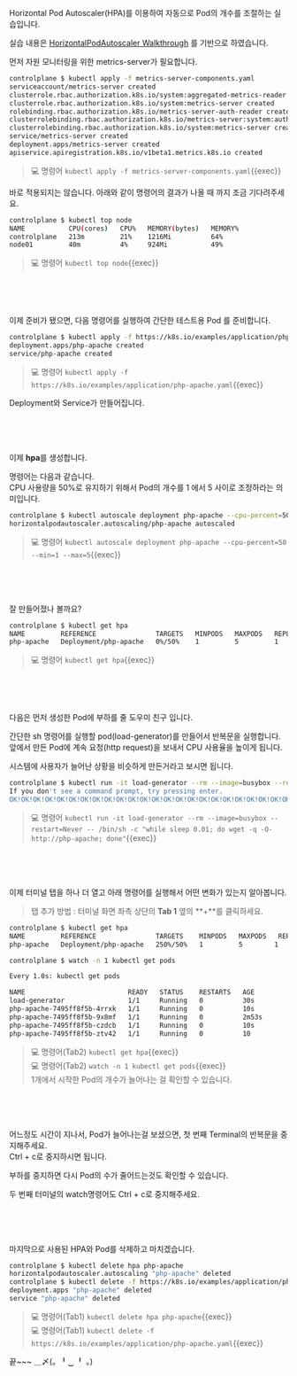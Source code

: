 Horizontal Pod Autoscaler(HPA)를 이용하여 자동으로 Pod의 개수를 조절하는 실습입니다.

실습 내용은 [HorizontalPodAutoscaler Walkthrough](https://kubernetes.io/ko/docs/tasks/run-application/horizontal-pod-autoscale-walkthrough/) 를 기반으로 하였습니다.

먼저 자원 모니터링을 위한 metrics-server가 필요합니다.

```bash
controlplane $ kubectl apply -f metrics-server-components.yaml
serviceaccount/metrics-server created
clusterrole.rbac.authorization.k8s.io/system:aggregated-metrics-reader created
clusterrole.rbac.authorization.k8s.io/system:metrics-server created
rolebinding.rbac.authorization.k8s.io/metrics-server-auth-reader created
clusterrolebinding.rbac.authorization.k8s.io/metrics-server:system:auth-delegator created
clusterrolebinding.rbac.authorization.k8s.io/system:metrics-server created
service/metrics-server created
deployment.apps/metrics-server created
apiservice.apiregistration.k8s.io/v1beta1.metrics.k8s.io created
```

> 💻 명령어 `kubectl apply -f metrics-server-components.yaml`{{exec}}

바로 적용되지는 않습니다. 아래와 같이 명령어의 결과가 나올 때 까지 조금 기다려주세요.  

```bash
controlplane $ kubectl top node
NAME           CPU(cores)   CPU%   MEMORY(bytes)   MEMORY%   
controlplane   213m         21%    1216Mi          64%       
node01         40m          4%     924Mi           49%
```

> 💻 명령어 `kubectl top node`{{exec}}

<br><br><br>

이제 준비가 됐으면, 다음 명령어를 실행하여 간단한 테스트용 Pod 를 준비합니다.
```bash
controlplane $ kubectl apply -f https://k8s.io/examples/application/php-apache.yaml
deployment.apps/php-apache created
service/php-apache created
```

> 💻 명령어 `kubectl apply -f https://k8s.io/examples/application/php-apache.yaml`{{exec}}  

Deployment와 Service가 만들어집니다.

<br><br><br>

이제 **hpa**를 생성합니다.

명령어는 다음과 같습니다.  
CPU 사용량을 50%로 유지하기 위해서 Pod의 개수를 1 에서 5 사이로 조정하라는 의미입니다.
```bash
controlplane $ kubectl autoscale deployment php-apache --cpu-percent=50 --min=1 --max=5
horizontalpodautoscaler.autoscaling/php-apache autoscaled
```

> 💻 명령어 `kubectl autoscale deployment php-apache --cpu-percent=50 --min=1 --max=5`{{exec}}

<br><br><br>

잘 만들어졌나 볼까요?
```bash
controlplane $ kubectl get hpa
NAME         REFERENCE               TARGETS   MINPODS   MAXPODS   REPLICAS   AGE
php-apache   Deployment/php-apache   0%/50%    1         5         1          15s
```

> 💻 명령어 `kubectl get hpa`{{exec}}

<br><br><br>

다음은 먼저 생성한 Pod에 부하를 줄 도우미 친구 입니다.

간단한 sh 명령어를 실행할 pod(load-generator)를 만들어서 반복문을 실행합니다.  
앞에서 만든 Pod에 계속 요청(http request)을 보내서 CPU 사용율을 높이게 됩니다.

시스템에 사용자가 늘어난 상황을 비슷하게 만든거라고 보시면 됩니다.

```bash
controlplane $ kubectl run -it load-generator --rm --image=busybox --restart=Never -- /bin/sh -c "while sleep 0.01; do wget -q -O- http://php-apache; done"
If you don't see a command prompt, try pressing enter.
OK!OK!OK!OK!OK!OK!OK!OK!OK!OK!OK!OK!OK!OK!OK!OK!OK!OK!OK!OK!OK!OK!OK!OK!OK!OK!OK!OK!OK!OK!OK!OK!OK!OK!OK!OK!OK!OK!
```

> 💻 명령어 `kubectl run -it load-generator --rm --image=busybox --restart=Never -- /bin/sh -c "while sleep 0.01; do wget -q -O- http://php-apache; done"`{{exec}}

<br><br><br>

이제 터미널 탭을 하나 더 열고 아래 명령어를 실행해서 어떤 변화가 있는지 알아봅니다.  
> 탭 추가 방법 : 터미널 화면 좌측 상단의 **Tab 1** 옆의 **+**를 클릭하세요.
```bash
controlplane $ kubectl get hpa
NAME         REFERENCE               TARGETS    MINPODS   MAXPODS   REPLICAS   AGE
php-apache   Deployment/php-apache   250%/50%   1         5        1          91s

controlplane $ watch -n 1 kubectl get pods
```
```bash
Every 1.0s: kubectl get pods                                                                                                                                             controlplane: Fri Mar  3 16:10:07 2023

NAME                          READY   STATUS    RESTARTS   AGE
load-generator                1/1     Running   0          30s
php-apache-7495ff8f5b-4rrxk   1/1     Running   0          10s
php-apache-7495ff8f5b-9x8mf   1/1     Running   0          2m53s
php-apache-7495ff8f5b-czdcb   1/1     Running   0          10s
php-apache-7495ff8f5b-ztv42   1/1     Running   0          10
```

> 💻 명령어(Tab2) `kubectl get hpa`{{exec}}  
> 💻 명령어(Tab2) `watch -n 1 kubectl get pods`{{exec}}  
> 1개에서 시작한 Pod의 개수가 늘어나는 걸 확인할 수 있습니다.

<br><br><br>

어느정도 시간이 지나서, Pod가 늘어나는걸 보셨으면, 첫 번째 Terminal의 반복문을 중지해주세요.  
Ctrl + c로 중지하시면 됩니다.

부하를 중지하면 다시 Pod의 수가 줄어드는것도 확인할 수 있습니다.

두 번째 터미널의 watch명령어도 Ctrl + c로 중지해주세요.

<br><br><br>

마지막으로 사용된 HPA와 Pod를 삭제하고 마치겠습니다.
```bash
controlplane $ kubectl delete hpa php-apache
horizontalpodautoscaler.autoscaling "php-apache" deleted
controlplane $ kubectl delete -f https://k8s.io/examples/application/php-apache.yaml
deployment.apps "php-apache" deleted
service "php-apache" deleted
```

> 💻 명령어(Tab1) `kubectl delete hpa php-apache`{{exec}}  
> 💻 명령어(Tab1) `kubectl delete -f https://k8s.io/examples/application/php-apache.yaml`{{exec}}

끝~~~  ＿〆(。╹‿ ╹ 。)
